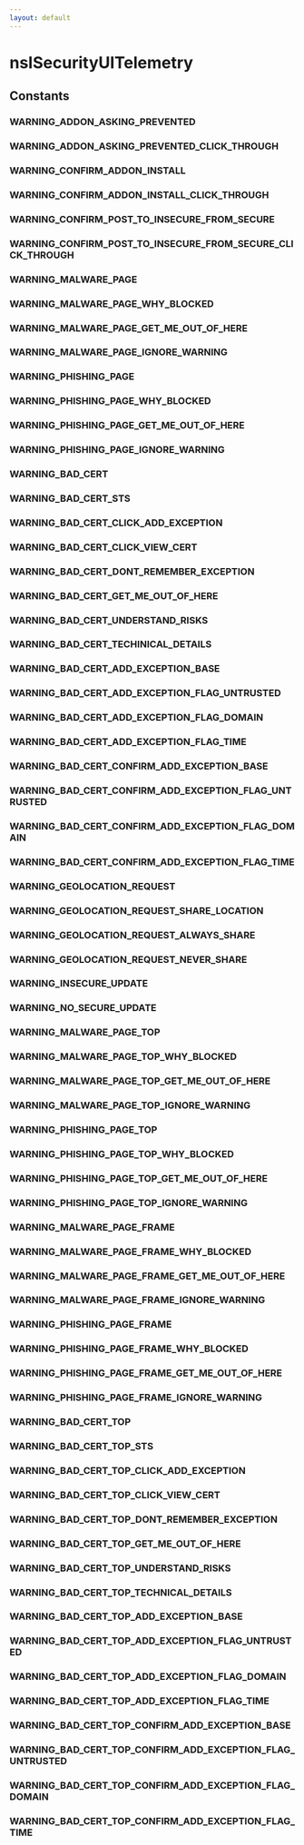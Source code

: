 ```yaml
---
layout: default
---
```


# nsISecurityUITelemetry #

## Constants ##

### WARNING_ADDON_ASKING_PREVENTED ###

### WARNING_ADDON_ASKING_PREVENTED_CLICK_THROUGH ###

### WARNING_CONFIRM_ADDON_INSTALL ###

### WARNING_CONFIRM_ADDON_INSTALL_CLICK_THROUGH ###

### WARNING_CONFIRM_POST_TO_INSECURE_FROM_SECURE ###

### WARNING_CONFIRM_POST_TO_INSECURE_FROM_SECURE_CLICK_THROUGH ###

### WARNING_MALWARE_PAGE ###

### WARNING_MALWARE_PAGE_WHY_BLOCKED ###

### WARNING_MALWARE_PAGE_GET_ME_OUT_OF_HERE ###

### WARNING_MALWARE_PAGE_IGNORE_WARNING ###

### WARNING_PHISHING_PAGE ###

### WARNING_PHISHING_PAGE_WHY_BLOCKED ###

### WARNING_PHISHING_PAGE_GET_ME_OUT_OF_HERE ###

### WARNING_PHISHING_PAGE_IGNORE_WARNING ###

### WARNING_BAD_CERT ###

### WARNING_BAD_CERT_STS ###

### WARNING_BAD_CERT_CLICK_ADD_EXCEPTION ###

### WARNING_BAD_CERT_CLICK_VIEW_CERT ###

### WARNING_BAD_CERT_DONT_REMEMBER_EXCEPTION ###

### WARNING_BAD_CERT_GET_ME_OUT_OF_HERE ###

### WARNING_BAD_CERT_UNDERSTAND_RISKS ###

### WARNING_BAD_CERT_TECHINICAL_DETAILS ###

### WARNING_BAD_CERT_ADD_EXCEPTION_BASE ###

### WARNING_BAD_CERT_ADD_EXCEPTION_FLAG_UNTRUSTED ###

### WARNING_BAD_CERT_ADD_EXCEPTION_FLAG_DOMAIN ###

### WARNING_BAD_CERT_ADD_EXCEPTION_FLAG_TIME ###

### WARNING_BAD_CERT_CONFIRM_ADD_EXCEPTION_BASE ###

### WARNING_BAD_CERT_CONFIRM_ADD_EXCEPTION_FLAG_UNTRUSTED ###

### WARNING_BAD_CERT_CONFIRM_ADD_EXCEPTION_FLAG_DOMAIN ###

### WARNING_BAD_CERT_CONFIRM_ADD_EXCEPTION_FLAG_TIME ###

### WARNING_GEOLOCATION_REQUEST ###

### WARNING_GEOLOCATION_REQUEST_SHARE_LOCATION ###

### WARNING_GEOLOCATION_REQUEST_ALWAYS_SHARE ###

### WARNING_GEOLOCATION_REQUEST_NEVER_SHARE ###

### WARNING_INSECURE_UPDATE ###

### WARNING_NO_SECURE_UPDATE ###

### WARNING_MALWARE_PAGE_TOP ###

### WARNING_MALWARE_PAGE_TOP_WHY_BLOCKED ###

### WARNING_MALWARE_PAGE_TOP_GET_ME_OUT_OF_HERE ###

### WARNING_MALWARE_PAGE_TOP_IGNORE_WARNING ###

### WARNING_PHISHING_PAGE_TOP ###

### WARNING_PHISHING_PAGE_TOP_WHY_BLOCKED ###

### WARNING_PHISHING_PAGE_TOP_GET_ME_OUT_OF_HERE ###

### WARNING_PHISHING_PAGE_TOP_IGNORE_WARNING ###

### WARNING_MALWARE_PAGE_FRAME ###

### WARNING_MALWARE_PAGE_FRAME_WHY_BLOCKED ###

### WARNING_MALWARE_PAGE_FRAME_GET_ME_OUT_OF_HERE ###

### WARNING_MALWARE_PAGE_FRAME_IGNORE_WARNING ###

### WARNING_PHISHING_PAGE_FRAME ###

### WARNING_PHISHING_PAGE_FRAME_WHY_BLOCKED ###

### WARNING_PHISHING_PAGE_FRAME_GET_ME_OUT_OF_HERE ###

### WARNING_PHISHING_PAGE_FRAME_IGNORE_WARNING ###

### WARNING_BAD_CERT_TOP ###

### WARNING_BAD_CERT_TOP_STS ###

### WARNING_BAD_CERT_TOP_CLICK_ADD_EXCEPTION ###

### WARNING_BAD_CERT_TOP_CLICK_VIEW_CERT ###

### WARNING_BAD_CERT_TOP_DONT_REMEMBER_EXCEPTION ###

### WARNING_BAD_CERT_TOP_GET_ME_OUT_OF_HERE ###

### WARNING_BAD_CERT_TOP_UNDERSTAND_RISKS ###

### WARNING_BAD_CERT_TOP_TECHNICAL_DETAILS ###

### WARNING_BAD_CERT_TOP_ADD_EXCEPTION_BASE ###

### WARNING_BAD_CERT_TOP_ADD_EXCEPTION_FLAG_UNTRUSTED ###

### WARNING_BAD_CERT_TOP_ADD_EXCEPTION_FLAG_DOMAIN ###

### WARNING_BAD_CERT_TOP_ADD_EXCEPTION_FLAG_TIME ###

### WARNING_BAD_CERT_TOP_CONFIRM_ADD_EXCEPTION_BASE ###

### WARNING_BAD_CERT_TOP_CONFIRM_ADD_EXCEPTION_FLAG_UNTRUSTED ###

### WARNING_BAD_CERT_TOP_CONFIRM_ADD_EXCEPTION_FLAG_DOMAIN ###

### WARNING_BAD_CERT_TOP_CONFIRM_ADD_EXCEPTION_FLAG_TIME ###
